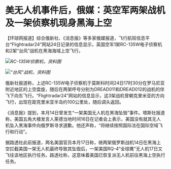 # 美无人机事件后，俄媒：英空军两架战机及一架侦察机现身黑海上空

【环球网报道】综合俄新社、《消息报》等多家俄媒报道，飞行航班信息平台“Flightradar24”网站24日记录的信息显示，英国空军1架RC-135W电子侦察机和2架“台风”战机在黑海海域上空飞行。

![](https://inews.gtimg.com/news_bt/O4bwcrjV21t3wxZI-dC34pXvY0iGr36qC-0Qk6AVkk-pkAA/1000)_RC-135W侦察机，资料图_

![](https://inews.gtimg.com/news_bt/O4za7HRv-QtHaJnBSQT0vLgMI0sjDuetKLcFwNUkKqFlAAA/1000)_“台风”战机，资料图_

俄新社报道称，上述RC-135W电子侦察机于莫斯科时间24日17时30分在罗马尼亚附近地区的上空盘旋，随后在两架呼号分别为DREAD011和DREAD012的战机的伴飞下向东飞行。“Flightradar24”网站的信息显示，这3架战机曾朝克里米亚的方向飞行，出现在距克里米亚半岛约100公里处，随后调头返回。

《消息报》提到，本月14日曾发生“一架美国无人机在黑海坠毁”事件。塔斯社报道称，美国五角大楼发言人莱德当地时间16日在记者会上表示，美国没有就其无人机坠入黑海事件向俄罗斯寻求道歉。他还声称，“将继续按照国际法在国际空域飞行和行动”。

据路透社此前报道，两名美国官员本月17日称，继两架俄罗斯战机14日在黑海上空拦截美国一架无人机最终导致其坠毁后，一架美国RQ-4“全球鹰”无人机17日又飞往该地区执行任务。路透社称，这意味着美国已恢复派无人机前往黑海上空执行任务。

